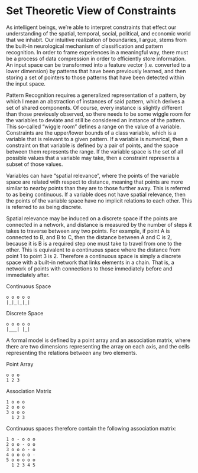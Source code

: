 # Set Theoretic View of Constraints

As intelligent beings, we’re able to interpret constraints that effect our understanding of the spatial, temporal, social, political, and economic world that we inhabit. Our intuitive realization of boundaries, I argue, stems from the built-in neurological mechanism of classification and pattern recognition. In order to frame experiences in a meaningful way, there must be a process of data compression in order to efficiently store information. An input space can be transformed into a feature vector (i.e. converted to a lower dimension) by patterns that have been previously learned, and then storing a set of pointers to those patterns that have been detected within the input space.
	
Pattern Recognition requires a generalized representation of a pattern, by which I mean an abstraction of instances of said pattern, which derives a set of shared components. Of course, every instance is slightly different than those previously observed, so there needs to be some wiggle room for the variables to deviate and still be considered an instance of the pattern. This so-called “wiggle room” defines a range on the value of a variable. Constraints are the upper/lower bounds of a class variable, which is a variable that is relevant to a given pattern. If a variable is numerical, then a constraint on that variable is defined by a pair of points, and the space between them represents the range. If the variable space is the set of all possible values that a variable may take, then a constraint represents a subset of those values.
	
Variables can have “spatial relevance”, where the points of the variable space are related with respect to distance, meaning that points are more similar to nearby points than they are to those further away. This is referred to as being continuous. If a variable does not have spatial relevance, then the points of the variable space have no implicit relations to each other. This is referred to as being discrete.

Spatial relevance may be induced on a discrete space if the points are connected in a network, and distance is measured by the number of steps it takes to traverse between any two points. For example, if point A is connected to B, and B to C, then the distance between A and C is 2, because it is B is a required step one must take to travel from one to the other. This is equivalent to a continuous space where the distance from point 1 to point 3 is 2. Therefore a continuous space is simply a discrete space with a built-in network that links elements in a chain. That is, a network of points with connections to those immediately before and immediately after.

Continuous Space
        
    o o o o o
    |_|_|_|_|

Discrete Space

    o o o o o
    |___| |_|

A formal model is defined by a point array and an association matrix, where there are two dimensions representing the array on each axis, and the cells representing the relations between any two elements.

Point Array

    o o o
    1 2 3 

Association Matrix

    1 o o o
    2 o o o
    3 o o o
      1 2 3

Continuous spaces therefore contain the following association matrix:

    1 o - o o o
    2 o o - o o
    3 o o o - o
    4 o o o o -
    5 o o o o o
      1 2 3 4 5
